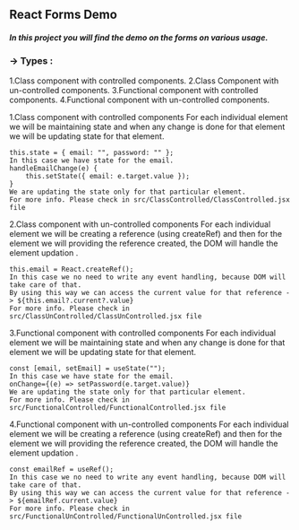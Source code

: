 ## React Forms Demo

##### In this project you will find the demo on the forms on various usage.

### -> Types :

1.Class component with controlled components.
2.Class Component with un-controlled components.
3.Functional component with controlled components.
4.Functional component with un-controlled components.

1.Class component with controlled components
For each individual element we will be maintaining state and when any change is done for that element
we will be updating state for that element.

    this.state = { email: "", password: "" };
    In this case we have state for the email.
    handleEmailChange(e) {
        this.setState({ email: e.target.value });
    }
    We are updating the state only for that particular element.
    For more info. Please check in src/ClassControlled/ClassControlled.jsx file

2.Class component with un-controlled components
For each individual element we will be creating a reference (using createRef) and then for the element we will providing the reference created, the DOM will handle the element updation .

    this.email = React.createRef();
    In this case we no need to write any event handling, because DOM will take care of that.
    By using this way we can access the current value for that reference -> ${this.email?.current?.value}
    For more info. Please check in src/ClassUnControlled/ClassUnControlled.jsx file

3.Functional component with controlled components
For each individual element we will be maintaining state and when any change is done for that element
we will be updating state for that element.

    const [email, setEmail] = useState("");
    In this case we have state for the email.
    onChange={(e) => setPassword(e.target.value)}
    We are updating the state only for that particular element.
    For more info. Please check in src/FunctionalControlled/FunctionalControlled.jsx file

4.Functional component with un-controlled components
For each individual element we will be creating a reference (using createRef) and then for the element we will providing the reference created, the DOM will handle the element updation .

    const emailRef = useRef();
    In this case we no need to write any event handling, because DOM will take care of that.
    By using this way we can access the current value for that reference -> ${emailRef.current.value}
    For more info. Please check in src/FunctionalUnControlled/FunctionalUnControlled.jsx file
